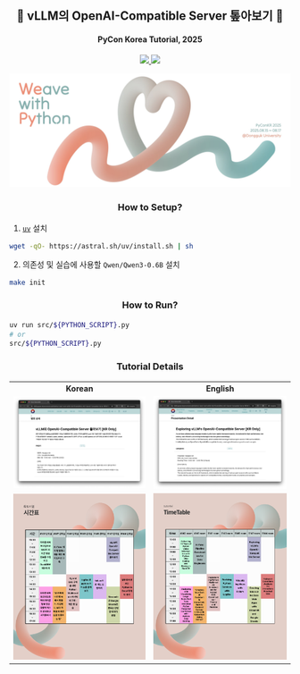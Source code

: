 <h2 align="center">🐍 vLLM의 OpenAI-Compatible Server 톺아보기 🐍</h2>

<h4 align="center">PyCon Korea Tutorial, 2025</h4>

<p align="center">
    <a href="https://www.slideshare.net/slideshow/vllm-openal-compatible-server-pycon-korea-tutorial-2025-d250/282436716" target="_blank">
        <img src="https://img.shields.io/badge/SlideShare-008ED2?style=for-the-badge&logo=SlideShare&logoColor=white"/>
    </a>
    <a href="REFERENCES.md" target="_blank">
        <img src="https://img.shields.io/badge/References-4285F4?style=for-the-badge&logo=googlescholar&logoColor=white"/>
    </a>
</p>

<div align="center">
    <a href="https://2025.pycon.kr/presentations/b00a81cd-4ea3-4ec6-a658-d5e7f54c6d3f" target="_blank">
        <img src="img/poster.jpeg"/>
    </a>
</div>

<h3 align="center">How to Setup?</h3>

1. [`uv`](https://docs.astral.sh/uv/) 설치

```bash
wget -qO- https://astral.sh/uv/install.sh | sh
```

2. 의존성 및 실습에 사용할 `Qwen/Qwen3-0.6B` 설치

```bash
make init
```

<h3 align="center">How to Run?</h3>

```bash
uv run src/${PYTHON_SCRIPT}.py
# or
src/${PYTHON_SCRIPT}.py
```

<h3 align="center">Tutorial Details</h3>

<table align="center">
  <tr>
    <th>Korean</th>
    <th>English</th>
  </tr>
  <tr>
    <td>
      <img src="img/detail_ko.png" alt="Korean Detail" />
    </td>
    <td><img src="img/detail_en.png" alt="English Detail" /></td>
  </tr>
  <tr>
    <td><img src="img/time_table_ko.png" alt="Korean Time Table" /></td>
    <td><img src="img/time_table_en.png" alt="English Time Table" /></td>
  </tr>
</table>
